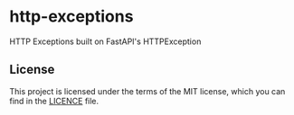 # http-exceptions

HTTP Exceptions built on FastAPI's HTTPException

## License

This project is licensed under the terms of the MIT license, which you can find in the [LICENCE](./LICENSE) file.
